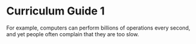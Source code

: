 # Curriculum Guide 1

For example, computers can perform billions of operations every second, and yet people often complain that they are too slow.
